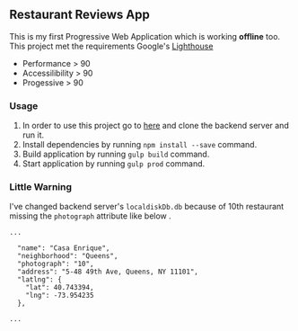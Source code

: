 ## Restaurant Reviews App
This is my first Progressive Web Application which is working **offline** too. This project met the requirements Google's [Lighthouse](https://developers.google.com/web/tools/lighthouse/)

* Performance > 90
* Accessilibility > 90
* Progessive > 90

### Usage
1. In order to use this project go to [here](https://github.com/udacity/mws-restaurant-stage-3) and clone the backend server and run it.
2. Install dependencies by running `npm install --save` command.
3. Build application by running `gulp build` command.
4. Start application by running `gulp prod` command.

### Little Warning

I've changed backend server's `localdiskDb.db` because of 10th restaurant missing the `photograph` attribute like below .

```
...

  "name": "Casa Enrique",
  "neighborhood": "Queens",
  "photograph": "10",
  "address": "5-48 49th Ave, Queens, NY 11101",
  "latlng": {
    "lat": 40.743394,
    "lng": -73.954235
  },
  
...
```
